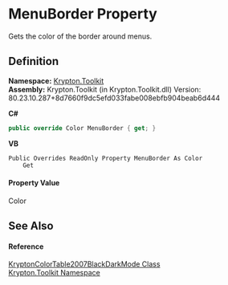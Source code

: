 # MenuBorder Property


Gets the color of the border around menus.



## Definition
**Namespace:** <a href="79d2eac2-21f4-54ff-7552-b20c33c30600.md">Krypton.Toolkit</a>  
**Assembly:** Krypton.Toolkit (in Krypton.Toolkit.dll) Version: 80.23.10.287+8d7660f9dc5efd033fabe008ebfb904beab6d444

**C#**
``` C#
public override Color MenuBorder { get; }
```
**VB**
``` VB
Public Overrides ReadOnly Property MenuBorder As Color
	Get
```



#### Property Value
Color

## See Also


#### Reference
<a href="ffa6de22-06ff-d067-3f6b-c29e7db4b95f.md">KryptonColorTable2007BlackDarkMode Class</a>  
<a href="79d2eac2-21f4-54ff-7552-b20c33c30600.md">Krypton.Toolkit Namespace</a>  
